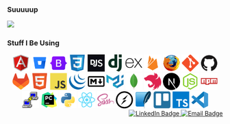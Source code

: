 ### Suuuuup
<div>
  <img src="https://i.makeagif.com/media/10-09-2022/rJVMmE.gif" width="650" />
</div>

### Stuff I Be Using
<div align="center">
    <img src="https://github.com/devicons/devicon/blob/master/icons/angularjs/angularjs-original.svg" width="40" height="40" />
    <img src="https://github.com/devicons/devicon/blob/master/icons/bitbucket/bitbucket-original.svg" width="40" height="40" />
    <img src="https://github.com/devicons/devicon/blob/master/icons/bootstrap/bootstrap-original.svg" width="40" height="40" />
    <img src="https://github.com/devicons/devicon/blob/master/icons/css3/css3-original.svg" width="40" height="40" />
    <img src="https://github.com/devicons/devicon/blob/master/icons/discordjs/discordjs-original.svg" width="40" height="40" />
    <img src="https://github.com/devicons/devicon/blob/master/icons/django/django-plain.svg" width="40" height="40" />
    <img src="https://github.com/devicons/devicon/blob/master/icons/express/express-original.svg" width="40" height="40" />
    <img src="https://github.com/devicons/devicon/blob/master/icons/firebase/firebase-plain.svg" width="40" height="40" />
    <img src="https://github.com/devicons/devicon/blob/master/icons/firefox/firefox-original.svg" width="40" height="40" />
    <img src="https://github.com/devicons/devicon/blob/master/icons/git/git-original.svg" width="40" height="40" />
    <img src="https://github.com/devicons/devicon/blob/master/icons/github/github-original.svg" width="40" height="40" />
    <img src="https://github.com/devicons/devicon/blob/master/icons/gitlab/gitlab-original.svg" width="40" height="40" />
    <img src="https://github.com/devicons/devicon/blob/master/icons/html5/html5-original.svg" width="40" height="40" />
    <img src="https://github.com/devicons/devicon/blob/master/icons/javascript/javascript-original.svg" width="40" height="40" />
    <img src="https://github.com/devicons/devicon/blob/master/icons/jquery/jquery-original.svg" width="40" height="40" />
    <img src="https://github.com/devicons/devicon/blob/master/icons/markdown/markdown-original.svg" width="40" height="40" />
    <img src="https://github.com/devicons/devicon/blob/master/icons/materialui/materialui-original.svg" width="40" height="40" />
    <img src="https://github.com/devicons/devicon/blob/master/icons/mongodb/mongodb-original.svg" width="40" height="40" />
    <img src="https://github.com/devicons/devicon/blob/master/icons/nestjs/nestjs-plain.svg" width="40" height="40" />
    <img src="https://github.com/devicons/devicon/blob/master/icons/nextjs/nextjs-original.svg" width="40" height="40" />
    <img src="https://github.com/devicons/devicon/blob/master/icons/nodejs/nodejs-original.svg" width="40" height="40" />
    <img src="https://github.com/devicons/devicon/blob/master/icons/npm/npm-original-wordmark.svg" width="40" height="40" />
    <img src="https://github.com/devicons/devicon/blob/master/icons/putty/putty-original.svg" width="40" height="40" />
    <img src="https://github.com/devicons/devicon/blob/master/icons/pycharm/pycharm-original.svg" width="40" height="40" />
    <img src="https://github.com/devicons/devicon/blob/master/icons/python/python-original.svg" width="40" height="40" />
    <img src="https://github.com/devicons/devicon/blob/master/icons/react/react-original.svg" width="40" height="40" />
    <img src="https://github.com/devicons/devicon/blob/master/icons/sass/sass-original.svg" width="40" height="40" />
    <img src="https://github.com/devicons/devicon/blob/master/icons/socketio/socketio-original.svg" width="40" height="40" />
    <img src="https://github.com/devicons/devicon/blob/master/icons/sqlite/sqlite-original.svg" width="40" height="40" />
    <img src="https://github.com/devicons/devicon/blob/master/icons/trello/trello-plain.svg" width="40" height="40" />
    <img src="https://github.com/devicons/devicon/blob/master/icons/typescript/typescript-original.svg" width="40" height="40" />
    <img src="https://github.com/devicons/devicon/blob/master/icons/vscode/vscode-original.svg" width="40" height="40" />
  </div>

<div align="end">
  <a href="https://www.linkedin.com/in/maher-abaza/" target="_blank">
    <img src="https://img.shields.io/badge/LinkedIn-blue?style=for-the-badge&logo=linkedin&logoColor=white" alt="LinkedIn Badge"/>
  </a> 
  <a href="mailto::maher.abaza@proton.me" target="_blank">
    <img src="https://img.shields.io/badge/Email-blue?style=for-the-badge&logo=email&logoColor=white" alt="Email Badge"/>
  </a>
</div>
